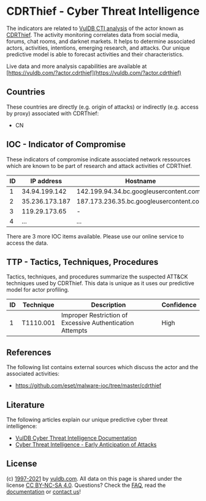 # CDRThief - Cyber Threat Intelligence

The indicators are related to [VulDB CTI analysis](https://vuldb.com/?doc.cti) of the actor known as [CDRThief](https://vuldb.com/?actor.cdrthief). The activity monitoring correlates data from social media, forums, chat rooms, and darknet markets. It helps to determine associated actors, activities, intentions, emerging research, and attacks. Our unique predictive model is able to forecast activities and their characteristics.

Live data and more analysis capabilities are available at [https://vuldb.com/?actor.cdrthief](https://vuldb.com/?actor.cdrthief)

## Countries

These countries are directly (e.g. origin of attacks) or indirectly (e.g. access by proxy) associated with CDRThief:

* CN

## IOC - Indicator of Compromise

These indicators of compromise indicate associated network ressources which are known to be part of research and attack activities of CDRThief.

ID | IP address | Hostname | Confidence
-- | ---------- | -------- | ----------
1 | 34.94.199.142 | 142.199.94.34.bc.googleusercontent.com | Medium
2 | 35.236.173.187 | 187.173.236.35.bc.googleusercontent.com | Medium
3 | 119.29.173.65 | - | High
4 | ... | ... | ...

There are 3 more IOC items available. Please use our online service to access the data.

## TTP - Tactics, Techniques, Procedures

Tactics, techniques, and procedures summarize the suspected ATT&CK techniques used by CDRThief. This data is unique as it uses our predictive model for actor profiling.

ID | Technique | Description | Confidence
-- | --------- | ----------- | ----------
1 | T1110.001 | Improper Restriction of Excessive Authentication Attempts | High

## References

The following list contains external sources which discuss the actor and the associated activities:

* https://github.com/eset/malware-ioc/tree/master/cdrthief

## Literature

The following articles explain our unique predictive cyber threat intelligence:

* [VulDB Cyber Threat Intelligence Documentation](https://vuldb.com/?doc.cti)
* [Cyber Threat Intelligence - Early Anticipation of Attacks](https://www.scip.ch/en/?labs.20201022)

## License

(c) [1997-2021](https://vuldb.com/?doc.changelog) by [vuldb.com](https://vuldb.com/?doc.about). All data on this page is shared under the license [CC BY-NC-SA 4.0](https://creativecommons.org/licenses/by-nc-sa/4.0/). Questions? Check the [FAQ](https://vuldb.com/?doc.faq), read the [documentation](https://vuldb.com/?doc) or [contact us](https://vuldb.com/?contact)!
